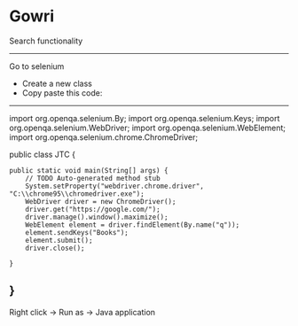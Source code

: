 # Gowri
Search functionality

-----------------------------
Go to selenium
- Create a new class
- Copy paste this code: 
------------------------------------------------------
import org.openqa.selenium.By;
import org.openqa.selenium.Keys;
import org.openqa.selenium.WebDriver;
import org.openqa.selenium.WebElement;
import org.openqa.selenium.chrome.ChromeDriver;

public class JTC {

	public static void main(String[] args) {
		// TODO Auto-generated method stub
		System.setProperty("webdriver.chrome.driver", "C:\\chrome95\\chromedriver.exe");
		WebDriver driver = new ChromeDriver();
		driver.get("https://google.com/");
		driver.manage().window().maximize();
		WebElement element = driver.findElement(By.name("q"));
		element.sendKeys("Books");
		element.submit();
		driver.close();
		
	}

}
-----------------------------------------------------------------------
Right click -> Run as -> Java application 
